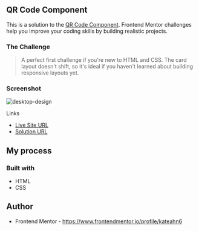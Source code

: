 ## QR Code Component

This is a solution to the [QR Code Component](https://www.frontendmentor.io/challenges/qr-code-component-iux_sIO_H). Frontend Mentor challenges help you improve your coding skills by building realistic projects.

### The Challenge

> A perfect first challenge if you're new to HTML and CSS. The card layout doesn't shift, so it's ideal if you haven't learned about building responsive layouts yet.

### Screenshot
![desktop-design](https://github.com/user-attachments/assets/3e583694-10f2-4443-9572-9b3cac4d211a)

Links

- [Live Site URL](https://serene-cobbler-3711a9.netlify.app/)
- [Solution URL](https://github.com/kateahn6/qr-code-component)

## My process

### Built with
- HTML
- CSS

## Author
- Frontend Mentor - https://www.frontendmentor.io/profile/kateahn6
